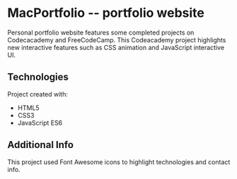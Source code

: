 # MacPortfolio -- portfolio website

Personal portfolio website features some completed projects on Codecacademy and FreeCodeCamp. 
This Codeacademy project highlights new interactive features such as CSS animation and JavaScript interactive UI. 

## Technologies
Project created with:
* HTML5
* CSS3 
* JavaScript ES6

## Additional Info
This project used Font Awesome icons to highlight technologies and contact info.
